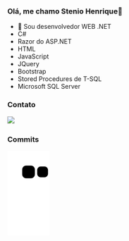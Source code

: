 ### Olá, me chamo Stenio Henrique👋

- 🔭 Sou desenvolvedor WEB .NET
- C# 
- Razor do ASP.NET 
- HTML 
- JavaScript 
- JQuery 
- Bootstrap 
- Stored Procedures de T-SQL 
- Microsoft SQL Server

### Contato

<a href="https://www.linkedin.com/in/henrique-silva-aa6829a7/" alt="linkedin" target="_blank">

  <img src="https://img.shields.io/badge/LinkedIn-%230077B5.svg?&style=flat-square&logo=linkedin&logoColor=white">
  
</a>

### Commits
![snake gif](https://github.com/HenriqueSilv4/HenriqueSilv4/blob/output/github-contribution-grid-snake.svg)
